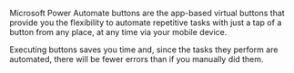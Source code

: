 Microsoft Power Automate buttons are the app-based virtual buttons that
provide you the flexibility to automate repetitive tasks with just a tap
of a button from any place, at any time via your mobile device. 

Executing buttons saves you time and, since the tasks they perform are 
automated, there will be fewer errors than if you manually did them.
